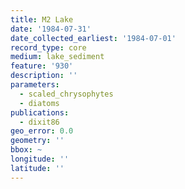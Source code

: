```yaml
---
title: M2 Lake
date: '1984-07-31'
date_collected_earliest: '1984-07-01'
record_type: core
medium: lake_sediment
feature: '930'
description: ''
parameters:
  - scaled_chrysophytes
  - diatoms
publications:
  - dixit86
geo_error: 0.0
geometry: ''
bbox: ~
longitude: ''
latitude: ''
---
```

